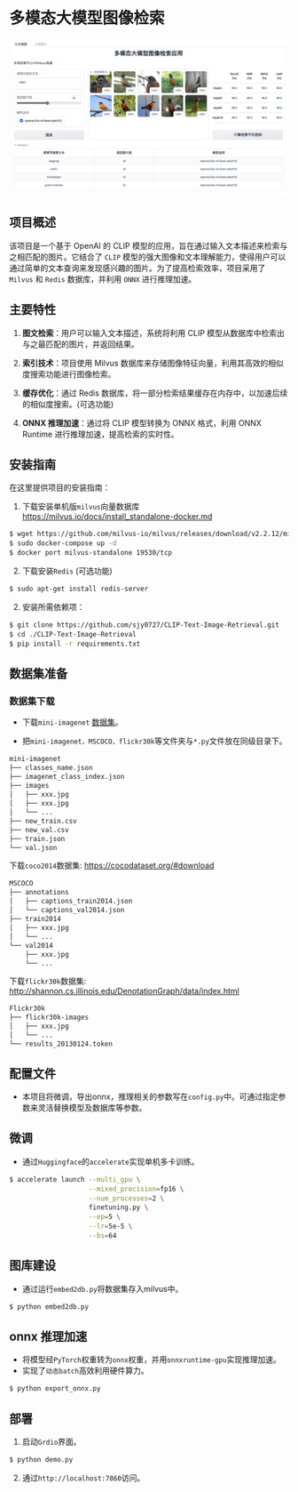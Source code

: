 # 多模态大模型图像检索

<img src="assets/demo.png" alt="demo">

## 项目概述

该项目是一个基于 OpenAI 的 CLIP
模型的应用，旨在通过输入文本描述来检索与之相匹配的图片。它结合了 `CLIP`
模型的强大图像和文本理解能力，使得用户可以通过简单的文本查询来发现感兴趣的图片。为了提高检索效率，项目采用了 `Milvus`
和 `Redis` 数据库，并利用 `ONNX` 进行推理加速。

## 主要特性

1. **图文检索**：用户可以输入文本描述，系统将利用 CLIP 模型从数据库中检索出与之最匹配的图片，并返回结果。

2. **索引技术**：项目使用 Milvus 数据库来存储图像特征向量，利用其高效的相似度搜索功能进行图像检索。

3. **缓存优化**：通过 Redis 数据库，将一部分检索结果缓存在内存中，以加速后续的相似度搜索。(可选功能)

4. **ONNX 推理加速**：通过将 CLIP 模型转换为 ONNX 格式，利用 ONNX Runtime 进行推理加速，提高检索的实时性。

## 安装指南

在这里提供项目的安装指南：

1. 下载安装单机版`milvus`向量数据库 https://milvus.io/docs/install_standalone-docker.md

```bash
$ wget https://github.com/milvus-io/milvus/releases/download/v2.2.12/milvus-standalone-docker-compose.yml -O docker-compose.yml
$ sudo docker-compose up -d
$ docker port milvus-standalone 19530/tcp
```

2. 下载安装`Redis` (可选功能)

```bash
$ sudo apt-get install redis-server
```

2. 安装所需依赖项：

```bash
$ git clone https://github.com/sjy0727/CLIP-Text-Image-Retrieval.git
$ cd ./CLIP-Text-Image-Retrieval
$ pip install -r requirements.txt
```

## 数据集准备

[//]: # (### 数据集介绍)

[//]: # ()
[//]: # (2016年google)

[//]: # (DeepMind团队从Imagnet数据集中抽取的一小部分（大小约3GB）制作了Mini-Imagenet数据集，共有100个类别，每个类别都有600张图片，共60000张，而且图像大小不定。)

### 数据集下载

- 下载`mini-imagenet` [数据集](https://pan.baidu.com/s/1Uro6RuEbRGGCQ8iXvF2SAQ/?pwd=hl31)。


- 把`mini-imagenet，MSCOCO，flickr30k`等文件夹与`*.py`文件放在同级目录下。

```
mini-imagenet
├── classes_name.json
├── imagenet_class_index.json
├── images
│   ├── xxx.jpg
│   ├── xxx.jpg
│   └── ...
├── new_train.csv
├── new_val.csv
├── train.json
└── val.json
```

下载`coco2014`数据集: https://cocodataset.org/#download

```
MSCOCO
├── annotations
│   ├── captions_train2014.json
│   └── captions_val2014.json
├── train2014
│   ├── xxx.jpg
│   └── ...
└── val2014
    ├── xxx.jpg
    └── ...
```

下载`flickr30k`数据集: http://shannon.cs.illinois.edu/DenotationGraph/data/index.html

```
Flickr30k
├── flickr30k-images
│   ├── xxx.jpg
│   └── ...
└── results_20130124.token
```

## 配置文件

- 本项目将微调，导出onnx，推理相关的参数写在`config.py`中。可通过指定参数来灵活替换模型及数据库等参数。

## 微调

- 通过`Huggingface`的`accelerate`实现单机多卡训练。

```bash
$ accelerate launch --multi_gpu \
                    --mixed_precision=fp16 \
                    --num_processes=2 \
                    finetuning.py \
                    --ep=5 \
                    --lr=5e-5 \
                    --bs=64
```

## 图库建设

- 通过运行`embed2db.py`将数据集存入milvus中。

```bash
$ python embed2db.py
```

## onnx 推理加速

- 将模型经`PyTorch`权重转为`onnx`权重，并用`onnxruntime-gpu`实现推理加速。
- 实现了`动态batch`高效利用硬件算力。

```bash
$ python export_onnx.py
```

## 部署

1. 启动`Grdio`界面。

```bash
$ python demo.py
```

2. 通过`http://localhost:7860`访问。









